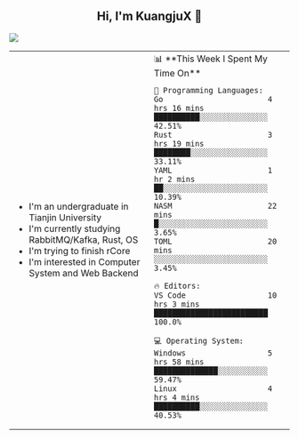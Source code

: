 <h2 align="center"> Hi, I'm KuangjuX 👋 </h2>
<p><img src="https://w.wallhaven.cc/full/nz/wallhaven-nz1e8j.jpg"></p>
<table>
    <tr>
        <td valign="center" width="50%">
            <ul>
                <li>I'm an undergraduate in Tianjin University</li>
                <li>I'm currently studying RabbitMQ/Kafka, Rust, OS</li>
                <li>I'm trying to finish rCore</li>
                <li>I'm interested in Computer System and Web Backend</li>
            </ul>
        </td>
       <td valign="top" width="50%">
<!--START_SECTION:waka-->
📊 **This Week I Spent My Time On** 

```text
💬 Programming Languages: 
Go                       4 hrs 16 mins       ██████████░░░░░░░░░░░░░░░   42.51% 
Rust                     3 hrs 19 mins       ████████░░░░░░░░░░░░░░░░░   33.11% 
YAML                     1 hr 2 mins         ██░░░░░░░░░░░░░░░░░░░░░░░   10.39% 
NASM                     22 mins             █░░░░░░░░░░░░░░░░░░░░░░░░   3.65% 
TOML                     20 mins             ░░░░░░░░░░░░░░░░░░░░░░░░░   3.45%

🔥 Editors: 
VS Code                  10 hrs 3 mins       █████████████████████████   100.0%

💻 Operating System: 
Windows                  5 hrs 58 mins       ██████████████░░░░░░░░░░░   59.47% 
Linux                    4 hrs 4 mins        ██████████░░░░░░░░░░░░░░░   40.53%

```


<!--END_SECTION:waka-->
</td></tr>
</table>
